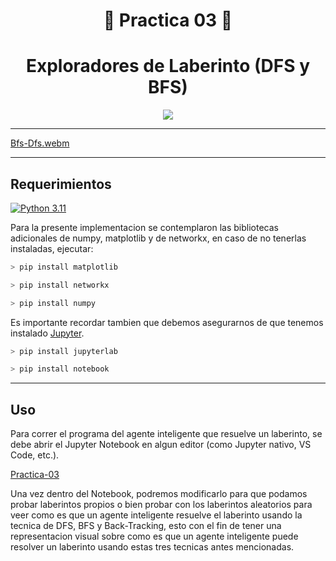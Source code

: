 <div align="center">

# 🤖 **Practica 03** 👻



# **Exploradores de Laberinto (DFS y BFS)**


</div>



<div align="center">

[![](https://upload.wikimedia.org/wikipedia/commons/b/bc/Maze_representation_using_wireframes_2022-01-10.gif)](https://www.youtube.com/watch?v=XPpTgCho5ZA)

</div>

----

[Bfs-Dfs.webm](https://github.com/CarlosCastanon2099/Inteligencia-Artificial/assets/108638686/76958877-af91-4e92-aa9c-7494e98280ea)


----

## **Requerimientos**

[![Python 3.11](https://img.shields.io/badge/python-3.11-blue.svg)](https://www.python.org/downloads/release/python-311/)

Para la presente implementacion se contemplaron las bibliotecas adicionales de numpy, matplotlib y de networkx, en caso de no tenerlas instaladas, ejecutar:

```C
> pip install matplotlib
```

```C
> pip install networkx
```

```C
> pip install numpy
```

Es importante recordar tambien que debemos asegurarnos de que tenemos instalado [Jupyter](https://jupyter.org/install).

```C
> pip install jupyterlab
```

```C
> pip install notebook
```


---

## **Uso**

Para correr el programa del agente inteligente que resuelve un laberinto, se debe abrir el Jupyter Notebook en algun editor (como Jupyter nativo, VS Code, etc.).

[Practica-03](./practica03.ipynb)

Una vez dentro del Notebook, podremos modificarlo para que podamos probar laberintos propios o bien probar con los laberintos aleatorios para veer como es que 
un agente inteligente resuelve el laberinto usando la tecnica de DFS, BFS y Back-Tracking, esto con el fin de tener una representacion visual sobre como es que un agente inteligente
puede resolver un laberinto usando estas tres tecnicas antes mencionadas.
